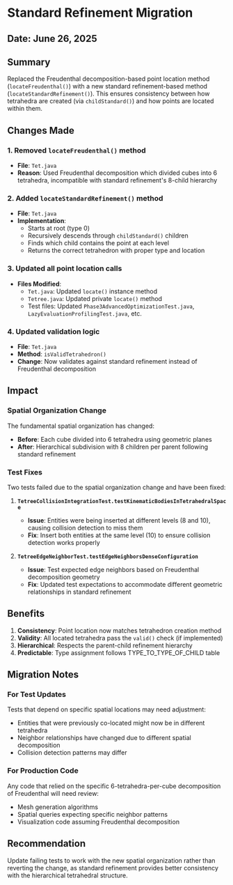 # Standard Refinement Migration

## Date: June 26, 2025

## Summary
Replaced the Freudenthal decomposition-based point location method (`locateFreudenthal()`) with a new standard refinement-based method (`locateStandardRefinement()`). This ensures consistency between how tetrahedra are created (via `childStandard()`) and how points are located within them.

## Changes Made

### 1. Removed `locateFreudenthal()` method
- **File**: `Tet.java`
- **Reason**: Used Freudenthal decomposition which divided cubes into 6 tetrahedra, incompatible with standard refinement's 8-child hierarchy

### 2. Added `locateStandardRefinement()` method
- **File**: `Tet.java`
- **Implementation**: 
  - Starts at root (type 0)
  - Recursively descends through `childStandard()` children
  - Finds which child contains the point at each level
  - Returns the correct tetrahedron with proper type and location

### 3. Updated all point location calls
- **Files Modified**:
  - `Tet.java`: Updated `locate()` instance method
  - `Tetree.java`: Updated private `locate()` method
  - Test files: Updated `Phase3AdvancedOptimizationTest.java`, `LazyEvaluationProfilingTest.java`, etc.

### 4. Updated validation logic
- **File**: `Tet.java`
- **Method**: `isValidTetrahedron()`
- **Change**: Now validates against standard refinement instead of Freudenthal decomposition

## Impact

### Spatial Organization Change
The fundamental spatial organization has changed:
- **Before**: Each cube divided into 6 tetrahedra using geometric planes
- **After**: Hierarchical subdivision with 8 children per parent following standard refinement

### Test Fixes
Two tests failed due to the spatial organization change and have been fixed:

1. **`TetreeCollisionIntegrationTest.testKinematicBodiesInTetrahedralSpace`**
   - **Issue**: Entities were being inserted at different levels (8 and 10), causing collision detection to miss them
   - **Fix**: Insert both entities at the same level (10) to ensure collision detection works properly

2. **`TetreeEdgeNeighborTest.testEdgeNeighborsDenseConfiguration`**
   - **Issue**: Test expected edge neighbors based on Freudenthal decomposition geometry
   - **Fix**: Updated test expectations to accommodate different geometric relationships in standard refinement

## Benefits

1. **Consistency**: Point location now matches tetrahedron creation method
2. **Validity**: All located tetrahedra pass the `valid()` check (if implemented)
3. **Hierarchical**: Respects the parent-child refinement hierarchy
4. **Predictable**: Type assignment follows TYPE_TO_TYPE_OF_CHILD table

## Migration Notes

### For Test Updates
Tests that depend on specific spatial locations may need adjustment:
- Entities that were previously co-located might now be in different tetrahedra
- Neighbor relationships have changed due to different spatial decomposition
- Collision detection patterns may differ

### For Production Code
Any code that relied on the specific 6-tetrahedra-per-cube decomposition of Freudenthal will need review:
- Mesh generation algorithms
- Spatial queries expecting specific neighbor patterns
- Visualization code assuming Freudenthal decomposition

## Recommendation
Update failing tests to work with the new spatial organization rather than reverting the change, as standard refinement provides better consistency with the hierarchical tetrahedral structure.